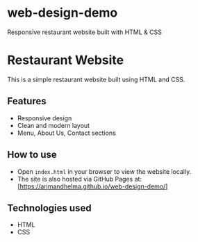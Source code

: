 # web-design-demo
Responsive restaurant website built with HTML &amp; CSS

# Restaurant Website

This is a simple restaurant website built using HTML and CSS.

## Features

- Responsive design  
- Clean and modern layout  
- Menu, About Us, Contact sections  

## How to use

- Open `index.html` in your browser to view the website locally.  
- The site is also hosted via GitHub Pages at: [https://arjmandhelma.github.io/web-design-demo/]

## Technologies used

- HTML  
- CSS  
